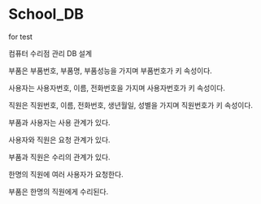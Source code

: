 # School_DB

for test


컴퓨터 수리점 관리 DB 설계

부품은 부품번호, 부품명, 부품성능을 가지며 부품번호가 키 속성이다.

사용자는 사용자번호, 이름, 전화번호을 가지며 사용자번호가 키 속성이다.

직원은 직원번호, 이름, 전화번호, 생년월일, 성별을 가지며 직원번호가 키 속성이다.

부품과 사용자는 사용 관계가 있다.

사용자와 직원은 요청 관계가 있다.

부품과 직원은 수리의 관계가 있다.

한명의 직원에 여러 사용자가 요청한다.

부품은 한명의 직원에게 수리된다.
